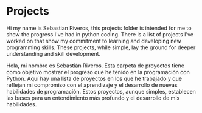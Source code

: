 # Projects
Hi my name is Sebastian Riveros, this projects folder is intended for me to show the progress I've had in python coding. There is a list of projects I've worked on that show my commitment to learning and developing new programming skills. These projects, while simple, lay the ground for deeper understanding and skill development.


Hola, mi nombre es Sebastián Riveros. Esta carpeta de proyectos tiene como objetivo mostrar el progreso que he tenido en la programación con Python. Aquí hay una lista de proyectos en los que he trabajado y que reflejan mi compromiso con el aprendizaje y el desarrollo de nuevas habilidades de programación. Estos proyectos, aunque simples, establecen las bases para un entendimiento más profundo y el desarrollo de mis habilidades.
